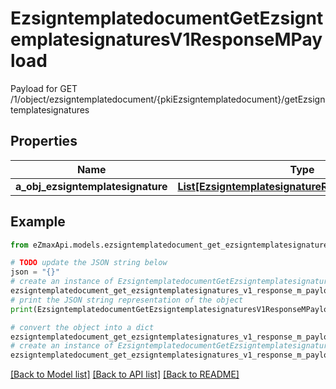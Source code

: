 # EzsigntemplatedocumentGetEzsigntemplatesignaturesV1ResponseMPayload

Payload for GET /1/object/ezsigntemplatedocument/{pkiEzsigntemplatedocument}/getEzsigntemplatesignatures

## Properties

Name | Type | Description | Notes
------------ | ------------- | ------------- | -------------
**a_obj_ezsigntemplatesignature** | [**List[EzsigntemplatesignatureResponseCompound]**](EzsigntemplatesignatureResponseCompound.md) |  | 

## Example

```python
from eZmaxApi.models.ezsigntemplatedocument_get_ezsigntemplatesignatures_v1_response_m_payload import EzsigntemplatedocumentGetEzsigntemplatesignaturesV1ResponseMPayload

# TODO update the JSON string below
json = "{}"
# create an instance of EzsigntemplatedocumentGetEzsigntemplatesignaturesV1ResponseMPayload from a JSON string
ezsigntemplatedocument_get_ezsigntemplatesignatures_v1_response_m_payload_instance = EzsigntemplatedocumentGetEzsigntemplatesignaturesV1ResponseMPayload.from_json(json)
# print the JSON string representation of the object
print(EzsigntemplatedocumentGetEzsigntemplatesignaturesV1ResponseMPayload.to_json())

# convert the object into a dict
ezsigntemplatedocument_get_ezsigntemplatesignatures_v1_response_m_payload_dict = ezsigntemplatedocument_get_ezsigntemplatesignatures_v1_response_m_payload_instance.to_dict()
# create an instance of EzsigntemplatedocumentGetEzsigntemplatesignaturesV1ResponseMPayload from a dict
ezsigntemplatedocument_get_ezsigntemplatesignatures_v1_response_m_payload_from_dict = EzsigntemplatedocumentGetEzsigntemplatesignaturesV1ResponseMPayload.from_dict(ezsigntemplatedocument_get_ezsigntemplatesignatures_v1_response_m_payload_dict)
```
[[Back to Model list]](../README.md#documentation-for-models) [[Back to API list]](../README.md#documentation-for-api-endpoints) [[Back to README]](../README.md)


